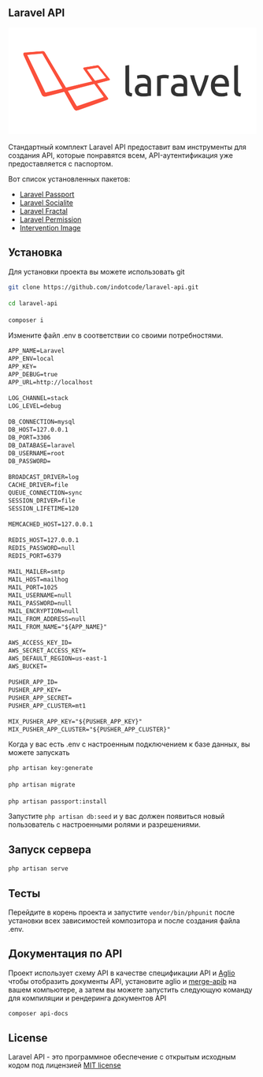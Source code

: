 ## Laravel API

![](https://github.com/indotcode/laravel-api/blob/develop/docs/scale.png?raw=true)

Стандартный комплект Laravel API предоставит вам инструменты для создания API, которые понравятся всем, API-аутентификация уже предоставляется с паспортом. 

Вот список установленных пакетов:

- [Laravel Passport](https://laravel.com/docs/8.x/passport)
- [Laravel Socialite](https://laravel.com/docs/8.x/socialite)
- [Laravel Fractal](https://github.com/spatie/laravel-fractal)
- [Laravel Permission](https://github.com/spatie/laravel-permission)
- [Intervention Image](http://image.intervention.io/)

## Установка

Для установки проекта вы можете использовать git

```bash
git clone https://github.com/indotcode/laravel-api.git

cd laravel-api

composer i

```

Измените файл .env в соответствии со своими потребностями.

```
APP_NAME=Laravel
APP_ENV=local
APP_KEY=
APP_DEBUG=true
APP_URL=http://localhost

LOG_CHANNEL=stack
LOG_LEVEL=debug

DB_CONNECTION=mysql
DB_HOST=127.0.0.1
DB_PORT=3306
DB_DATABASE=laravel
DB_USERNAME=root
DB_PASSWORD=

BROADCAST_DRIVER=log
CACHE_DRIVER=file
QUEUE_CONNECTION=sync
SESSION_DRIVER=file
SESSION_LIFETIME=120

MEMCACHED_HOST=127.0.0.1

REDIS_HOST=127.0.0.1
REDIS_PASSWORD=null
REDIS_PORT=6379

MAIL_MAILER=smtp
MAIL_HOST=mailhog
MAIL_PORT=1025
MAIL_USERNAME=null
MAIL_PASSWORD=null
MAIL_ENCRYPTION=null
MAIL_FROM_ADDRESS=null
MAIL_FROM_NAME="${APP_NAME}"

AWS_ACCESS_KEY_ID=
AWS_SECRET_ACCESS_KEY=
AWS_DEFAULT_REGION=us-east-1
AWS_BUCKET=

PUSHER_APP_ID=
PUSHER_APP_KEY=
PUSHER_APP_SECRET=
PUSHER_APP_CLUSTER=mt1

MIX_PUSHER_APP_KEY="${PUSHER_APP_KEY}"
MIX_PUSHER_APP_CLUSTER="${PUSHER_APP_CLUSTER}"
```

Когда у вас есть .env с настроенным подключением к базе данных, вы можете запускать

```bash
php artisan key:generate

php artisan migrate

php artisan passport:install
```

Запустите `php artisan db:seed` и у вас должен появиться новый пользователь с настроенными ролями и разрешениями.

## Запуск сервера

```bash
php artisan serve
```

## Тесты

Перейдите в корень проекта и запустите `vendor/bin/phpunit` после установки всех зависимостей композитора и после создания файла .env.

## Документация по API
Проект использует схему API в качестве спецификации API и [Aglio](https://github.com/danielgtaylor/aglio) чтобы отобразить документы API, установите aglio и [merge-apib](https://github.com/ValeriaVG/merge-apib) на вашем компьютере, а затем вы можете запустить следующую команду для компиляции и рендеринга документов API 
```bash
composer api-docs
```

## License

Laravel API - это программное обеспечение с открытым исходным кодом под лицензией [MIT license](http://opensource.org/licenses/MIT)
